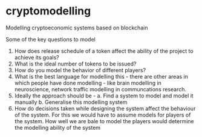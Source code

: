 # cryptomodelling
Modelling cryptoeconomic systems based on blockchain

Some of the key questions to model
1. How does release schedule of a token affect the ability of the project to achieve its goals?
2. What is the ideal number of tokens to be issued?
3. How do you model the behavior of different players?
4. What is the best language for modelling this - there are other areas in which people have done modelling - like brain modelling in neuroscience, network traffic modelling in communcations research.
5. Ideally the approach should be -
   a. Find a system to model and model it manually
   b. Generalise this modelling system
6. How do decisions taken while designing the system affect the behaviour of the system.
   For this we would have to assume models for players of the system. How well we are bale to model the players would determine the modelling ability of the system

